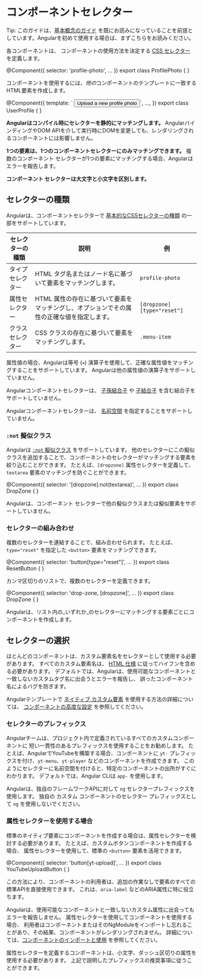 # コンポーネントセレクター

Tip: このガイドは、[基本概念のガイド](essentials) を既にお読みになっていることを前提としています。Angularを初めて使用する場合は、まずこちらをお読みください。

各コンポーネントは、
コンポーネントの使用方法を決定する
[CSS セレクター](https://developer.mozilla.org/docs/Web/CSS/CSS_Selectors) を定義します。

<docs-code language="ts" highlight="[2]">
@Component({
  selector: 'profile-photo',
  ...
})
export class ProfilePhoto { }
</docs-code>

コンポーネントを使用するには、*他の*コンポーネントのテンプレートに一致するHTML要素を作成します。

<docs-code language="ts" highlight="[3]">
@Component({
  template: `
    <profile-photo />
    <button>Upload a new profile photo</button>`,
  ...,
})
export class UserProfile { }
</docs-code>

**Angularはコンパイル時にセレクターを静的にマッチングします。**
AngularバインディングやDOM APIを介して実行時にDOMを変更しても、レンダリングされるコンポーネントには影響しません。

**1つの要素は、1つのコンポーネントセレクターにのみマッチングできます。**
複数のコンポーネント セレクターが1つの要素にマッチングする場合、Angularはエラーを報告します。

**コンポーネント セレクターは大文字と小文字を区別します。**

## セレクターの種類

Angularは、コンポーネントセレクターで
[基本的なCSSセレクターの種類](https://developer.mozilla.org/docs/Web/CSS/CSS_Selectors)
の一部をサポートしています。

| **セレクターの種類**  | **説明**                                                                                                 | **例**                  |
| ------------------ | --------------------------------------------------------------------------------------------------------------- | ----------------------------- |
| タイプセレクター      | HTML タグ名またはノード名に基づいて要素をマッチングします。                                                    | `profile-photo`               |
| 属性セレクター | HTML 属性の存在に基づいて要素をマッチングし、オプションでその属性の正確な値を指定します。 | `[dropzone]` `[type="reset"]` |
| クラスセレクター     | CSS クラスの存在に基づいて要素をマッチングします。                                                          | `.menu-item`                  |

属性値の場合、Angularは等号 (`=`) 演算子を使用して、正確な属性値をマッチングすることをサポートしています。
Angularは他の属性値の演算子をサポートしていません。

Angularコンポーネントセレクターは、
[子孫結合子](https://developer.mozilla.org/docs/Web/CSS/Descendant_combinator) や
[子結合子](https://developer.mozilla.org/docs/Web/CSS/Child_combinator) を含む結合子をサポートしていません。

Angularコンポーネントセレクターは、
[名前空間](https://developer.mozilla.org/docs/Web/SVG/Namespaces_Crash_Course) を指定することをサポートしていません。

### `:not` 擬似クラス

Angularは [`:not` 擬似クラス](https://developer.mozilla.org/docs/Web/CSS/:not) をサポートしています。
他のセレクターにこの擬似クラスを追加することで、コンポーネントのセレクターがマッチングする要素を絞り込むことができます。
たとえば、`[dropzone]` 属性セレクターを定義して、
`textarea` 要素のマッチングを防ぐことができます。

<docs-code language="ts" highlight="[2]">
@Component({
  selector: '[dropzone]:not(textarea)',
  ...
})
export class DropZone { }
</docs-code>

Angularは、コンポーネント セレクターで他の擬似クラスまたは擬似要素をサポートしていません。

### セレクターの組み合わせ

複数のセレクターを連結することで、組み合わせられます。
たとえば、`type="reset"` を指定した `<button>` 要素をマッチングできます。

<docs-code language="ts" highlight="[2]">
@Component({
  selector: 'button[type="reset"]',
  ...
})
export class ResetButton { }
</docs-code>

カンマ区切りのリストで、複数のセレクターを定義できます。

<docs-code language="ts" highlight="[2]">
@Component({
  selector: 'drop-zone, [dropzone]',
  ...
})
export class DropZone { }
</docs-code>

Angularは、リスト内の_いずれか_のセレクターにマッチングする要素ごとにコンポーネントを作成します。

## セレクターの選択

ほとんどのコンポーネントは、カスタム要素名をセレクターとして使用する必要があります。
すべてのカスタム要素名は、
[HTML 仕様](https://html.spec.whatwg.org/multipage/custom-elements.html#valid-custom-element-name) に従ってハイフンを含める必要があります。
デフォルトでは、Angularは、使用可能なコンポーネントと一致しないカスタムタグ名に出会うとエラーを報告し、
誤ったコンポーネント名によるバグを防ぎます。

Angularテンプレートで
[ネイティブ カスタム要素](https://developer.mozilla.org/docs/Web/Web_Components) を使用する方法の詳細については、
[コンポーネントの高度な設定](guide/components/advanced-configuration) を参照してください。

### セレクターのプレフィックス

Angularチームは、プロジェクト内で定義されているすべてのカスタムコンポーネントに
短い一貫性のあるプレフィックスを使用することをお勧めします。
たとえば、AngularでYouTubeを構築する場合、コンポーネントに `yt-` プレフィックスを付け、`yt-menu`、`yt-player` などのコンポーネントを作成できます。
このようにセレクターに名前空間を付けると、特定のコンポーネントの出所がすぐにわかります。
デフォルトでは、Angular CLIは `app-` を使用します。

Angularは、独自のフレームワークAPIに対して `ng` セレクタープレフィックスを使用します。
独自の カスタム コンポーネントのセレクター プレフィックスとして `ng` を使用しないでください。

### 属性セレクターを使用する場合

標準のネイティブ要素にコンポーネントを作成する場合は、属性セレクターを検討する必要があります。
たとえば、カスタムボタンコンポーネントを作成する場合、
属性セレクターを使用して、標準の `<button>` 要素を活用できます。

<docs-code language="ts" highlight="[2]">
@Component({
  selector: 'button[yt-upload]',
   ...
})
export class YouTubeUploadButton { }
</docs-code>

この方法により、コンポーネントの利用者は、追加の作業なしで要素のすべての標準APIを直接使用できます。
これは、`aria-label` などのARIA属性に特に役立ちます。

Angularは、使用可能なコンポーネントと一致しないカスタム属性に出会ってもエラーを報告しません。
属性セレクターを使用してコンポーネントを使用する場合、
利用者はコンポーネントまたはそのNgModuleをインポートし忘れることがあり、その結果、コンポーネントがレンダリングされません。
詳細については、[コンポーネントのインポートと使用](guide/components/importing) を参照してください。

属性セレクターを定義するコンポーネントは、小文字、ダッシュ区切りの属性を使用する必要があります。
上記で説明したプレフィックスの推奨事項に従うことができます。
